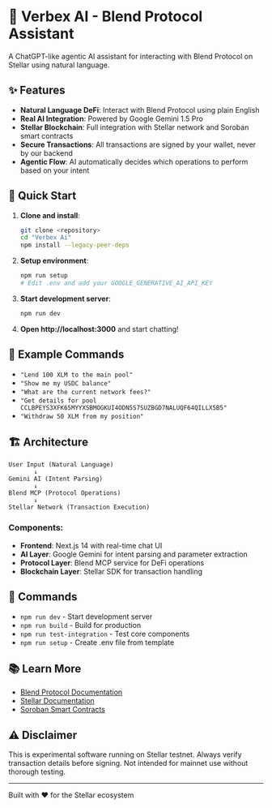 # 🤖 Verbex AI - Blend Protocol Assistant

A ChatGPT-like agentic AI assistant for interacting with Blend Protocol on Stellar using natural language.

## ✨ Features

- **Natural Language DeFi**: Interact with Blend Protocol using plain English
- **Real AI Integration**: Powered by Google Gemini 1.5 Pro
- **Stellar Blockchain**: Full integration with Stellar network and Soroban smart contracts
- **Secure Transactions**: All transactions are signed by your wallet, never by our backend
- **Agentic Flow**: AI automatically decides which operations to perform based on your intent

## 🚀 Quick Start

1. **Clone and install**:
   ```bash
   git clone <repository>
   cd "Verbex Ai"
   npm install --legacy-peer-deps
   ```

2. **Setup environment**:
   ```bash
   npm run setup
   # Edit .env and add your GOOGLE_GENERATIVE_AI_API_KEY
   ```

3. **Start development server**:
   ```bash
   npm run dev
   ```

4. **Open http://localhost:3000** and start chatting!

## 💬 Example Commands

- `"Lend 100 XLM to the main pool"`
- `"Show me my USDC balance"`
- `"What are the current network fees?"`
- `"Get details for pool CCLBPEYS3XFK65MYYXSBMOGKUI4ODN5S7SUZBGD7NALUQF64QILLX5B5"`
- `"Withdraw 50 XLM from my position"`

## 🏗️ Architecture

```
User Input (Natural Language)
       ↓
Gemini AI (Intent Parsing)
       ↓
Blend MCP (Protocol Operations)
       ↓
Stellar Network (Transaction Execution)
```

### Components:
- **Frontend**: Next.js 14 with real-time chat UI
- **AI Layer**: Google Gemini for intent parsing and parameter extraction
- **Protocol Layer**: Blend MCP service for DeFi operations
- **Blockchain Layer**: Stellar SDK for transaction handling

## 🔧 Commands

- `npm run dev` - Start development server
- `npm run build` - Build for production
- `npm run test-integration` - Test core components
- `npm run setup` - Create .env file from template

## 📚 Learn More

- [Blend Protocol Documentation](https://docs.blend.capital/)
- [Stellar Documentation](https://developers.stellar.org/)
- [Soroban Smart Contracts](https://soroban.stellar.org/)

## ⚠️ Disclaimer

This is experimental software running on Stellar testnet. Always verify transaction details before signing. Not intended for mainnet use without thorough testing.

---

Built with ❤️ for the Stellar ecosystem
